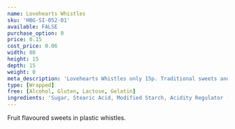 ```yaml
---
name: Lovehearts Whistles
sku: 'HBG-SI-052-01'
available: FALSE
purchase_option: 0
price: 0.15
cost_price: 0.06
width: 80
height: 15
depth: 15
weight: 0
meta_description: 'Lovehearts Whistles only 15p. Traditional sweets and more at Humbugs Confectionery Store. Specialists in satisfying your sweet tooth!'
type: [Wrapped]
free: [Alcohol, Gluten, Lactose, Gelatin]
ingredients: 'Sugar, Stearic Acid, Modified Starch, Acidity Regulator (Tartaric Acid), Cornflour, Magnesium Stearate. Colours: Anthocyanins'
---
```

Fruit flavoured sweets in plastic whistles.